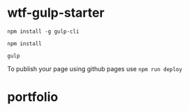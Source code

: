 # wtf-gulp-starter

`npm install -g gulp-cli`

`npm install`

`gulp`

To publish your page using github pages use `npm run deploy`
# portfolio
